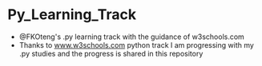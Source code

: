 # Py_Learning_Track
- @FKOteng's .py learning track with the guidance of w3schools.com
- Thanks to www.w3schools.com python track I am progressing with my .py studies and the progress is shared in this repository
